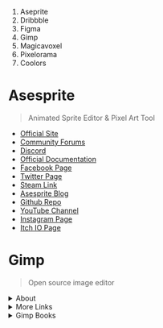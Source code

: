 
1. Aseprite
2. Dribbble
3. Figma
4. Gimp
5. Magicavoxel
6. Pixelorama
7. Coolors


# Asesprite
> Animated Sprite Editor & Pixel Art Tool

- [Official Site](https://www.aseprite.org/)
- [Community Forums](https://community.aseprite.org/)
- [Discord](https://discord.com/invite/Yb2CeX8)
- [Official Documentation](https://www.aseprite.org/docs/)
- [Facebook Page](https://www.facebook.com/aseprite)
- [Twitter Page](https://twitter.com/aseprite)
- [Steam Link](https://steamcommunity.com/app/431730)
- [Asesprite Blog](http://blog.aseprite.org/)
- [Github Repo](https://github.com/aseprite/aseprite/)
- [YouTube Channel](https://www.youtube.com/user/aseprite)
- [Instagram Page](https://www.instagram.com/aseprite/)
- [Itch IO Page](https://dacap.itch.io/aseprite)

# Gimp

> Open source image editor

<details><summary>About</summary>

- [Official Site](https://www.gimp.org/)
- [Documentation](https://www.gimp.org/docs/)
- [Twitter Page](https://twitter.com/gimp_official)
- [Facebook Page](https://www.facebook.com/gimpofficial/)
- [Developer Wiki](https://wiki.gimp.org/index.php/Main_Page)

</details>

<details><summary>More Links</summary>

- [Recommended Paid Video Course](https://logosbynick.com/courses/)
- [Recommended Free Video Course](https://www.youtube.com/c/LogosByNick/playlists)
- [Concept Art Empire Tutorials](https://conceptartempire.com/free-gimp-tutorials/)
- [Davies Media Design](https://daviesmediadesign.com/20-gimp-2-10-tutorials-for-beginners/)
[Gimp Learn Forum](https://gimplearn.net/)
- [Fix The Photo](https://fixthephoto.com/gimp-tutorials.html)

</details>


<details><summary>Gimp Books</summary>

- [Beginnning Gimp](https://www.amazon.com/exec/obidos/ASIN/1430210702/shallowsky-20) 2008
- [Gimp for Textile Design](https://origininc.tripod.com/GIMP/GIMP_BOOK_MAIN/GBOOK.htm)
- [Gimp 2.6 Cookbook](https://www.packtpub.com/product/gimp-2-6-cookbook/9781849512022)
- [Gimp for Absolute Beginners](https://www.apress.com/us/book/9781430231684) 2012
- [Book of Gimp](https://nostarch.com/gimp) 2013
- [Beginning Photo Retouching & Restoration](https://www.apress.com/us/book/9781484204047) 2014
- [The Ultimate Gimp 2.10 Guide](https://www.amazon.com/Ultimate-GIMP-2-10-Guide-Professional/dp/1790584213) 2018
- [Artists Guide to Gimp](https://nostarch.com/gimp2)






<details markdown='1'><summary>Dribbble</summary>

<img src="https://cdn.dribbble.com/users/5578377/screenshots/12689046/media/a11f04bdde5938a8bbf9f4452555bed7.png?compress=1&resize=1000x750" >

<img src="https://cdn.dribbble.com/users/5578377/screenshots/12714708/media/f434ff65e2ff85b0c43512a0ace7c1ab.png?compress=1&resize=800x600" >

<img src="https://cdn.dribbble.com/users/5578377/screenshots/12844013/media/d80c3edde2814829c969db7b5ab7e0fe.png?compress=1&resize=1000x750">

<img src="https://cdn.dribbble.com/users/5578377/screenshots/12895605/media/721482fc427b6385d3bf728ef63ffed3.png?compress=1&resize=1000x750">

<img src="https://cdn.dribbble.com/users/5578377/screenshots/12897888/media/6fbabdab52a1aa36976d97dc535bdd0c.png?compress=1&resize=1000x750">

<img src="https://cdn.dribbble.com/users/5578377/screenshots/13840925/media/ee28b1cd799cf6280ca4debcc003f3ea.png?compress=1&resize=1000x750">

<img src="https://cdn.dribbble.com/users/5578377/screenshots/13841342/media/9b2884d3c96beda062b55b7a32b95e64.jpg?compress=1&resize=1000x750">

<img src="https://cdn.dribbble.com/users/5578377/screenshots/13983626/media/d19a63ed28cf638675fff1d47ea5929b.png?compress=1&resize=800x600">

<img src="https://cdn.dribbble.com/users/5578377/screenshots/13983638/media/f0032c4bb27696d0895919ad1a973383.png?compress=1&resize=800x600">

<img src="https://cdn.dribbble.com/users/5578377/screenshots/14152696/media/e69ad95dbefafb4faea2ac0d9364eccc.png?compress=1&resize=1000x750">

<img src="https://cdn.dribbble.com/users/5578377/screenshots/14152821/media/a364af89080999243877b5bcf905ef1f.png?compress=1&resize=1000x750">

<img src="https://cdn.dribbble.com/users/5578377/screenshots/14194473/media/8519657ce8590e370fcbcc68175f1973.png?compress=1&resize=800x600">

<img src="https://cdn.dribbble.com/users/5578377/screenshots/14194608/media/eb08f55ba36c2b1c9a888daee676ab36.png?compress=1&resize=1000x750">

<img src="https://cdn.dribbble.com/users/5578377/screenshots/14411414/media/580b54237b01a447ac9d8a2c96988a75.png?compress=1&resize=1000x750">

<img src="https://cdn.dribbble.com/users/5578377/screenshots/14411569/media/cd480104a996a47fe8fd13da83ec8ab0.png?compress=1&resize=1000x750">

<img src="https://cdn.dribbble.com/users/5578377/screenshots/14418675/media/b27447aff84a3081654ceca46ee96f5b.png?compress=1&resize=1000x750">

<img src="https://cdn.dribbble.com/users/5578377/screenshots/14507303/media/18dabfc3b44d7497617d85f83ca5bf3f.png?compress=1&resize=1000x750">

<img src="https://cdn.dribbble.com/users/5578377/screenshots/14541248/media/7b60444d4859a6fba2e6991e67ae6079.png?compress=1&resize=1000x750">

<img src="https://cdn.dribbble.com/users/5578377/screenshots/14541320/media/1847b59dbfc362809f65e01d3a89c317.png?compress=1&resize=1000x750">

<img src="https://cdn.dribbble.com/users/5578377/screenshots/14541510/media/ca42b4bf493099a1441a17bf56814ac9.png?compress=1&resize=1000x750">

<img src="https://cdn.dribbble.com/users/5578377/screenshots/14564535/media/f7a4f7cba40a47f7887444ced8cd872f.png?compress=1&resize=1000x750">

<img src="">

<img src="">

<img src="">

</details>
